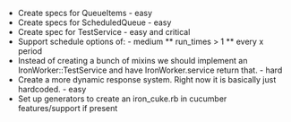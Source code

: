 * Create specs for QueueItems - easy
* Create specs for ScheduledQueue - easy
* Create spec for TestService - easy and critical
* Support schedule options of: - medium
** run_times > 1
** every x period
* Instead of creating a bunch of mixins we should implement an IronWorker::TestService and have IronWorker.service return that. - hard
* Create a more dynamic response system. Right now it is basically just hardcoded. - easy
* Set up generators to create an iron_cuke.rb in cucumber features/support if present
